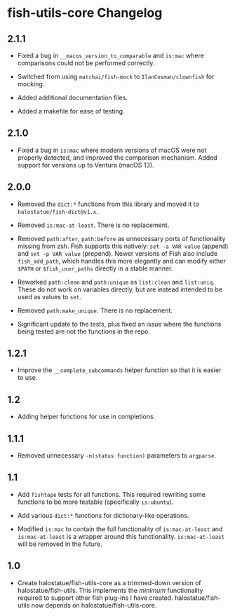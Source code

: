 # fish-utils-core Changelog

## 2.1.1

- Fixed a bug in `__macos_version_to_comparable` and `is:mac` where comparisons
  could not be performed correctly.

- Switched from using `matchai/fish-mock` to `IlanCosman/clownfish` for mocking.

- Added additional documentation files.

- Added a makefile for ease of testing.

## 2.1.0

- Fixed a bug in `is:mac` where modern versions of macOS were not properly
  detected, and improved the comparison mechanism. Added support for versions up
  to Ventura (macOS 13).

## 2.0.0

- Removed the `dict:*` functions from this library and moved it to
  `halostatue/fish-dict@v1.x`.

- Removed `is:mac-at-least`. There is no replacement.

- Removed `path:after`, `path:before` as unnecessary ports of functionality
  missing from zsh. Fish supports this natively: `set -a VAR value` (append) and
  `set -p VAR value` (prepend). Newer versions of Fish also include
  `fish_add_path`, which handles this more elegantly and can modify either
  `$PATH` or `$fish_user_paths` directly in a stable manner.

- Reworked `path:clean` and `path:unique` as `list:clean` and `list:uniq`. These
  do not work on variables directly, but are instead intended to be used as
  values to `set`.

- Removed `path:make_unique`. There is no replacement.

- Significant update to the tests, plus fixed an issue where the functions being
  tested are not the functions in the repo.

## 1.2.1

- Improve the `__complete_subcommands` helper function so that it is easier
  to use.

## 1.2

- Adding helper functions for use in completions.

## 1.1.1

- Removed unnecessary `-n(status function)` parameters to `argparse`.

## 1.1

- Add `fishtape` tests for all functions. This required rewriting some
  functions to be more testable (specifically `is:ubuntu`).

- Add various `dict:*` functions for dictionary-like operations.

- Modified `is:mac` to contain the full functionality of `is:mac-at-least` and
  `is:mac-at-least` is a wrapper around this functionality. `is:mac-at-least`
  will be removed in the future.

## 1.0

- Create halostatue/fish-utils-core as a trimmed-down version of
  halostatue/fish-utils. This implements the _minimum_ functionality required
  to support other fish plug-ins I have created. halostatue/fish-utils now
  depends on halostatue/fish-utils-core.
